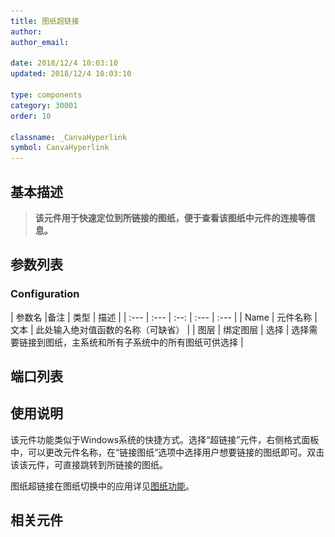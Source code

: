 ```yaml
---
title: 图纸超链接
author: 
author_email:

date: 2018/12/4 10:03:10
updated: 2018/12/4 10:03:10

type: components
category: 30001
order: 10

classname: _CanvaHyperlink
symbol: CanvaHyperlink
---
```

## 基本描述

[^_^]:![](./图纸超链接S.png)

> **该元件用于快速定位到所链接的图纸，便于查看该图纸中元件的连接等信息。**

## 参数列表
### Configuration
| 参数名 |备注 | 类型 | 描述 |
| :--- | :--- | :--: | :--- | :--- |
| Name |  元件名称 | 文本 | 此处输入绝对值函数的名称（可缺省） |
| 图层 | 绑定图层 | 选择 | 选择需要链接到图纸，主系统和所有子系统中的所有图纸可供选择 |


## 端口列表


## 使用说明

该元件功能类似于Windows系统的快捷方式。选择“超链接”元件，右侧格式面板中，可以更改元件名称，在“链接图纸”选项中选择用户想要链接的图纸即可。双击该该元件，可直接跳转到所链接的图纸。

图纸超链接在图纸切换中的应用详见[图纸功能](../../../../features/Workbench/Design/Canvas/index.md)。

## 相关元件
